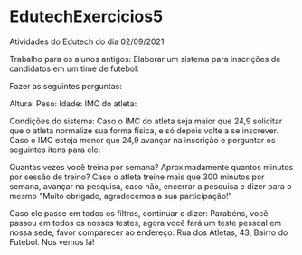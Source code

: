 # EdutechExercicios5
Atividades do Edutech do dia 02/09/2021

Trabalho para os alunos antigos:
Elaborar um sistema para inscrições de candidatos em um time de futebol:

Fazer as seguintes perguntas:

Altura:
Peso:
Idade:
IMC do atleta:

Condições do sistema:
Caso o IMC do atleta seja maior que 24,9 solicitar que o atleta normalize sua forma física, e só depois 
volte a se inscrever. Caso o IMC esteja menor que 24,9 avançar na inscrição e perguntar os seguintes 
itens para ele:

Quantas vezes você treina por semana?
Aproximadamente quantos minutos por sessão de treino?
Caso o atleta treine mais que 300 minutos por semana, avançar na pesquisa, caso não, encerrar a pesquisa e
dizer para o mesmo "Muito obrigado, agradecemos a sua participação!"

Caso ele passe em todos os filtros, continuar e dizer:
Parabéns, você passou em todos os nossos testes, agora você fará um teste pessoal em nossa sede, favor comparecer ao endereço: Rua dos Atletas, 43, Bairro do Futebol. Nos vemos lá!
